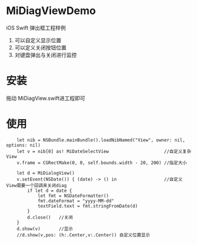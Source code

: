 # MiDiagViewDemo
iOS Swift 弹出框工程样例
1. 可以自定义显示位置
2. 可以定义关闭按钮位置
3. 对键盘弹出与关闭进行监控

# 安装
拖动 MiDiagView.swift进工程即可

# 使用

        let nib = NSBundle.mainBundle().loadNibNamed("View", owner: nil, options: nil)
        let v = nib[0] as! MiDateSelectView                     //自定义复杂View
        v.frame = CGRectMake(0, 0, self.bounds.width - 20, 200) //指定大小
        
        let d = MiDialogView()
        v.setEvent(NSDate()) { (date) -> () in                  //自定义View需要一个回调来关闭diag
            if let d = date {
                let fmt = NSDateFormatter()
                fmt.dateFormat = "yyyy-MM-dd"
                textField.text = fmt.stringFromDate(d)
            }
            d.close()   //关闭
        }
        d.show(v)       //显示
        //d.show(v,pos: (h:.Center,v:.Center)) 自定义位置显示
